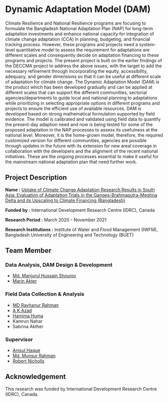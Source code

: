 # Dynamic Adaptation Model (DAM)

Climate Resilience and National Resilience programs are focusing to formulate the Bangladesh National Adaptation Plan (NAP) for long-term adaptation investments and enhance national capacity for integration of climate change adaptation (CCA) in planning, budgeting, and financial tracking process. However, these programs and projects need a system-level quantitative model to assess the requirement for adaptations are different scales and consequently decide on adaptation financing to these programs and projects. The present project is built on the earlier findings of the DECCMA project to address the above issues, with the  target to add the necessary refinement through incorporating the equity, accessibility, adequacy, and gender dimensions so that it can be useful at different scale of adaptation for climate change. The Dynamic Adaptation Model (DAM) is the product which has been developed gradually and can be applied at different scales that can support the different communities, sectorial agencies/departments to guide local and national planning to adaptations while prioritizing in selecting appropriate options in different programs and projects to ensure the efficient use of available resources. DAM is developed based on strong mathematical formulation supported by field evidence. The model is calibrated and validated using field data to quantify the present-day adaption need and now is being tested for some of the proposed adaptation in the NAP processes to assess its usefulness at the national level.  Moreover, it is the home-grown model, therefore, the required customized version for different communities, agencies are possible through updates in the future with its extension for new areal coverage in collaboration with the developers and the alignment of the recent national initiatives. These are the ongoing processes essential to make it useful for the mainstream national adaptation plan that need further work.  

## Project Description
**Name :** [Uptake of Climate Change Adaptation Research Results in South Asia: Evaluation of Adaptation Trials in the Ganges-Brahmaputra-Meghna Delta and its Upscaling to Climate Financing (Bangladesh)](https://www.idrc.ca/en/project/uptake-climate-change-adaptation-research-results-south-asia)

**Funded by :** International Development Research Centre (IDRC), Canada

**Research Period :** March 2020 - November 2021

**Research Institutions :** Institute of Water and Flood Management (IWFM), Bangladesh University of Engineering and Technology (BUET)

## Team Member

### Data Analysis, DAM Design & Development
- [Md. Manjurul Hussain Shourov](https://www.researchgate.net/profile/Md_Manjurul_Shourov)
- [Marin Akter](https://www.researchgate.net/profile/Marin-Akter)

<!---
### Delft3d Model Development
- [Md Ashiquir Rahman](https://www.researchgate.net/profile/Md-Ashiqur-Rahman-15)
- [Juwel Islam](https://www.researchgate.net/profile/Juwel-Islam)
-->

### Field Data Collection & Analysis
- [MD Rayhanur Rahman](https://www.researchgate.net/profile/Md-Rahman-228)
- [A K Azad](https://www.researchgate.net/profile/A-Azad-4)
- [Hamima Huma](https://www.researchgate.net/profile/Hamima-Huma)
- Kamrun Nahar
- Sabrina Akther


### Supervisor
- [Anisul Haque](https://iwfm.buet.ac.bd/site/faculty/anisul-haque)
- [Md. Munsur Rahman](https://iwfm.buet.ac.bd/site/faculty/md-munsur-rahman)
- [Robert Nicholls](https://www.southampton.ac.uk/engineering/about/staff/rjn.page)


<!---
## Citation
You can cite CCM as below :
> Haque, A., Shourov, M.H., Al Azad, A.A., Mita, K.S., Zaman, M.W., Mazhar, S., Ali, M.M., Kabir, R., Ansary, M.A., Ahsan, R. and Rahman, M., (2019) [A Cyclone Classifier Model for Real-time Cyclone Warning in Bangladesh.](http://gadri.net/4gsridrr/4thGlobalSummit_presentations/19gadri4105.pdf) 4th Global Summit of Research Institutes for Disaster Risk Reduction, Kyoto, Japan, March 13-15, 2019

In addition, each release of CCM is achieved on Zenodo with a DOI, that can be found [here](https://zenodo.org/badge/latestdoi/263951347).
-->

## Acknowledgement
This research was funded by International Development Research Centre (IDRC), Canada.